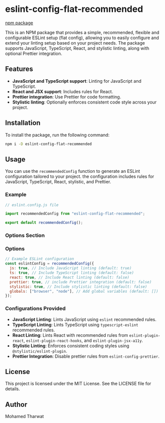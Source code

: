 # eslint-config-flat-recommended

[npm package](https://www.npmjs.com/package/eslint-config-flat-recommended)

This is an NPM package that provides a simple, recommended, flexible and configurable ESLint setup (flat config), allowing you to easily configure and extend your linting setup based on your project needs. The package supports JavaScript, TypeScript, React, and stylistic linting, along with optional Prettier integration.

## Features

- **JavaScript and TypeScript support**: Linting for JavaScript and TypeScript.
- **React and JSX support**: Includes rules for React.
- **Prettier integration**: Use Prettier for code formatting.
- **Stylistic linting**: Optionally enforces consistent code style across your project.

## Installation

To install the package, run the following command:

```bash
npm i -D eslint-config-flat-recommended
```

## Usage

You can use the `recommendedConfig` function to generate an ESLint configuration tailored to your project. the configuration includes rules for JavaScript, TypeScript, React, stylistic, and Prettier.

### Example

```javascript
// eslint.config.js file

import recommendedConfig from "eslint-config-flat-recommended";

export default recommendedConfig();
```

### Options Section

### Options

```javascript
// Example ESLint configuration
const eslintConfig = recommendedConfig({
  js: true, // Include JavaScript linting (default: true)
  ts: true, // Include TypeScript linting (default: false)
  react: true, // Include React linting (default: false)
  prettier: true, // include Prettier integration (default: false)
  stylistic: true, // Include stylistic linting (default: false)
  globals: ["browser", "node"], // Add global variables (default: [])
});
```

### Configurations Provided

- **JavaScript Linting**: Lints JavaScript using `eslint` recommended rules.
- **TypeScript Linting**: Lints TypeScript using `typescript-eslint` recommended rules.
- **React Linting**: Lints React with recommended rules from `eslint-plugin-react`, `eslint-plugin-react-hooks`, and `eslint-plugin-jsx-a11y`.
- **Stylistic Linting**: Enforces consistent coding styles using `@stylistic/eslint-plugin`.
- **Prettier Integration**: Disable prettier rules from `eslint-config-prettier`.

## License

This project is licensed under the MIT License. See the LICENSE file for details.

## Author

Mohamed Tharwat
